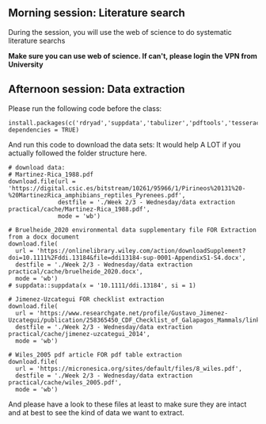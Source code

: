 ## Morning session: Literature search
During the session, you will use the web of science to do systematic literature searchs

**Make sure you can use web of science. If can't, please login the VPN from University**


## Afternoon session: Data extraction

Please run the following code before the class:
```
install.packages(c('rdryad','suppdata','tabulizer','pdftools','tesseract','taxize','parzer','stringi','zoo','docxtractr','readxl'), dependencies = TRUE)
```

And run this code to download the data sets:
It would help A LOT if you actually followed the folder structure here.  
```
# download data:
# Martinez-Rica_1988.pdf
download.file(url = 'https://digital.csic.es/bitstream/10261/95966/1/Pirineos%20131%20-%20MartinezRica_amphibians_reptiles_Pyrenees.pdf',
              destfile = './Week 2/3 - Wednesday/data extraction practical/cache/Martinez-Rica_1988.pdf',
              mode = 'wb')

# Bruelheide_2020 environmental data supplementary file FOR Extraction from a docx document
download.file(
  url = 'https://onlinelibrary.wiley.com/action/downloadSupplement?doi=10.1111%2Fddi.13184&file=ddi13184-sup-0001-AppendixS1-S4.docx',
  destfile = './Week 2/3 - Wednesday/data extraction practical/cache/bruelheide_2020.docx',
  mode = 'wb')
# suppdata::suppdata(x = '10.1111/ddi.13184', si = 1)

# Jimenez-Uzcategui FOR checklist extraction
download.file(
  url = 'https://www.researchgate.net/profile/Gustavo_Jimenez-Uzcategui/publication/258365450_CDF_Checklist_of_Galapagos_Mammals/links/561fcda408aea35f267e0eeb.pdf',
  destfile = './Week 2/3 - Wednesday/data extraction practical/cache/jimenez-uzcategui_2014',
  mode = 'wb')
  
# Wiles_2005 pdf article FOR pdf table extraction
download.file(
  url = 'https://micronesica.org/sites/default/files/8_wiles.pdf',
  destfile = './Week 2/3 - Wednesday/data extraction practical/cache/wiles_2005.pdf',
  mode = 'wb')
```

And please have a look to these files at least to make sure they are intact and at best to see the kind of data we want to extract.  

